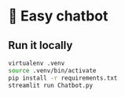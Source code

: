 # 🎈 Easy chatbot



## Run it locally

```sh
virtualenv .venv
source .venv/bin/activate
pip install -r requirements.txt
streamlit run Chatbot.py
```
